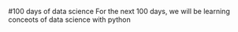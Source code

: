 #100 days of data science
For the next 100 days, we will be learning conceots of data science with python

